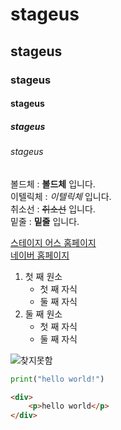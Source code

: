 # stageus
## stageus
### stageus
#### stageus
##### stageus
###### stageus

볼드체 : **볼드체** 입니다.  
이텔릭체 : *이텔릭체* 입니다.  
취소선 : ~~취소선~~ 입니다.  
밑줄 : __밑줄__ 입니다.

[스테이지 어스 홈페이지](https://stageus.co.kr)    
[네이버 홈페이지](https://naver.com)  

1. 첫 째 원소
    - 첫 째 자식
    - 둘 째 자식
2. 둘 째 원소
    - 첫 째 자식
    - 둘 째 자식

![찾지못함](https://search.pstatic.net/sunny/?src=https%3A%2F%2Fimg.flaticon.com%2Ficons%2Fpng%2F512%2F4144%2F4144529.png%3Fsize%3D1200x630f%26pad%3D10%2C10%2C10%2C10%26ext%3Dpng%26bg%3DFFFFFFFF&type=sc960_832)

```python
print("hello world!")
```

```html
<div>
    <p>hello world</p>
</div>
```
